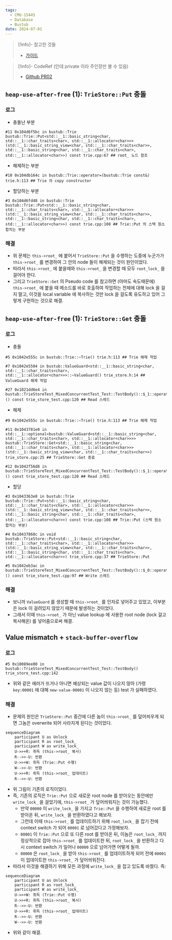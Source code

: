 ```yaml
---
tags:
  - CMU-15445
  - Database
  - Bustub
date: 2024-07-01
---
```

> [!info]- 참고한 것들
> - [가이드](https://15445.courses.cs.cmu.edu/fall2023/project0/)

> [!info]- CodeRef (인데 private 이라 주인장만 볼 수 있음)
> - [Github PR02](https://github.com/haeramkeem/bustub-private.idbs.fall.2023.cs.cmu.edu/pull/2)

## `heap-use-after-free` (1): `TrieStore::Put` 충돌

### 로그

- 충돌난 부분

```
#11 0x104d6f5bc in bustub::Trie bustub::Trie::Put<std::__1::basic_string<char, std::__1::char_traits<char>, std::__1::allocator<char>>>(std::__1::basic_string_view<char, std::__1::char_traits<char>>, std::__1::basic_string<char, std::__1::char_traits<char>, std::__1::allocator<char>>) const trie.cpp:67 ## root_ 노드 참조
```

- 해제하는 부분

```
#10 0x104db164c in bustub::Trie::operator=(bustub::Trie const&) trie.h:113 ## Trie 의 copy constructor
```

- 할당하는 부분

```
#3 0x104d6fd48 in bustub::Trie bustub::Trie::Put<std::__1::basic_string<char, std::__1::char_traits<char>, std::__1::allocator<char>>>(std::__1::basic_string_view<char, std::__1::char_traits<char>>, std::__1::basic_string<char, std::__1::char_traits<char>, std::__1::allocator<char>>) const trie.cpp:108 ## Trie::Put 의 스택 원소 합치는 부분
```

### 해결

- 위 문제는 `this->root_` 에 붙어서 `TrieStore::Put` 을 수행하는 도중에 누군가가 `this->root_` 를 변경하여 그 안의 node 들이 해제되는 것이 원인이었다.
 - 따라서 `this->root_` 에 붙을때와 `this->root_` 을 변경할 때 모두 `root_lock_` 을 걸어야 한다.
- 그리고 `TrieStore::Get` 의 Pseudo code 를 참고하면 (아마도 속도때문에) `this->root_` 에 붙을 때 메소드를 바로 호출하여 작업하는 전체에 대해 lock 을 걸지 말고, 이것을 local variable 에 복사하는 것만 lock 을 걸도록 유도하고 있어 그렇게 구현하는 것으로 해결.

## `heap-use-after-free` (1): `TrieStore::Get` 충돌

### 로그

- 충돌

```
#5 0x1042e555c in bustub::Trie::~Trie() trie.h:113 ## Trie 해제 작업
```

```
#7 0x1042e5504 in bustub::ValueGuard<std::__1::basic_string<char, std::__1::char_traits<char>, std::__1::allocator<char>>>::~ValueGuard() trie_store.h:14 ## ValueGuard 해제 작업
```

```
#27 0x1021dd6e4 in bustub::TrieStoreTest_MixedConcurrentTest_Test::TestBody()::$_1::operator()() const trie_store_test.cpp:120 ## Read 스레드
```

- 해제

```
#9 0x1042e555c in bustub::Trie::~Trie() trie.h:113 ## Trie 해제 작업
```

```
#11 0x1043781e0 in std::__1::optional<bustub::ValueGuard<std::__1::basic_string<char, std::__1::char_traits<char>, std::__1::allocator<char>>>> bustub::TrieStore::Get<std::__1::basic_string<char, std::__1::char_traits<char>, std::__1::allocator<char>>>(std::__1::basic_string_view<char, std::__1::char_traits<char>>) trie_store.cpp:25 ## TrieStore::Get 종료
```

```
#12 0x1042f56d8 in bustub::TrieStoreTest_MixedConcurrentTest_Test::TestBody()::$_1::operator()() const trie_store_test.cpp:120 ## Read 스레드
```

- 할당

```
#3 0x1043363e8 in bustub::Trie bustub::Trie::Put<std::__1::basic_string<char, std::__1::char_traits<char>, std::__1::allocator<char>>>(std::__1::basic_string_view<char, std::__1::char_traits<char>>, std::__1::basic_string<char, std::__1::char_traits<char>, std::__1::allocator<char>>) const trie.cpp:108 ## Trie::Put (스택 원소 합치는 부분)
```

```
#4 0x10437868c in void bustub::TrieStore::Put<std::__1::basic_string<char, std::__1::char_traits<char>, std::__1::allocator<char>>>(std::__1::basic_string_view<char, std::__1::char_traits<char>>, std::__1::basic_string<char, std::__1::char_traits<char>, std::__1::allocator<char>>) trie_store.cpp:37 ## TrieStore::Put
```

```
#5 0x1042eb3ac in bustub::TrieStoreTest_MixedConcurrentTest_Test::TestBody()::$_0::operator()() const trie_store_test.cpp:97 ## Write 스레드
```

### 해결

- 보니까 `ValueGuard` 를 생성할 때 `this->root_` 를 인자로 넣어주고 있었고, 이부분은 lock 이 걸려있지 않았기 때문에 발생하는 것이었다.
- 그래서 이때 `this->root_` 가 아닌 value lookup 에 사용한 root node (lock 걸고 복사해온) 를 넣어줌으로써 해결.

## Value mismatch + `stack-buffer-overflow`

### 로그

```
#5 0x10089ee00 in bustub::TrieStoreTest_MixedConcurrentTest_Test::TestBody() trie_store_test.cpp:142
```

- 위와 같은 에러가 뜨거나 아니면 예상되는 value 값이 나오지 않아 (가령 `key:00001` 에 대해 `new-value-00001` 이 나오지 않는 등) test 가 실패하였다.

### 해결

- 문제의 원인은 `TrieStore::Put` 중간에 다른 놈이 `this->root_` 를 덮어씌우게 되면 그놈은 overwrite 되어 사라지게 된다는 것이었다.

```mermaid
sequenceDiagram
	participant U as Unlock
	participant R as root_lock_
	participant W as write_lock_
	U->>+R: 취득 (this->root_ 복사)
	R-->>-U: 반환
	U->>+W: 취득 (Trie::Put 수행)
	W-->>-U: 반환
	U->>+R: 취득 (this->root_ 업데이트)
	R-->>-U: 반환
```

- 위 그림이 기존의 로직이었다.
- 즉, 기존의 로직은 `Trie::Put` 으로 새로운 root node 를 받아오는 동안에만 `write_lock_` 을 걸었기에, `this->root_` 가 덮어씌워지는 것이 가능했다.
	- 만약 `00000` 이 `write_lock_` 을 가지고 `Trie::Put` 을 수행하여 새로운 root 를 받아온 뒤, `write_lock_` 을 반환하였다고 해보자.
	- 그런데 이때 `this->root_` 를 업데이트하기 위해 `root_lock_` 을 잡기 전에 context switch 가 되어 `00001` 로 넘어갔다고 가정해보자.
	- `00001` 이 `Trie::Put` 으로 또 다른 root 를 받아온 뒤, 이놈은 `root_lock_` 까지 정상적으로 잡아 `this->root_` 를 업데이트한 뒤, `root_lock_` 을 반환하고 다시 context switch 가 일어나 `00000` 으로 넘어가면 어떻게 될까.
	- `00000` 은 `root_lock_` 을 받아 `this->root_` 를 업데이트하게 되어 전에 `00001` 이 업데이트한 `this->root_` 가 덮어씌워진다.
- 따라서 이것을 해결하기 위해 모든 과정에 `write_lock_` 을 잡고 있도록 바꿨다. 즉:

```mermaid
sequenceDiagram
	participant U as Unlock
	participant R as root_lock_
	participant W as write_lock_
	U->>+W: 취득 (Trie::Put 수행)
	U->>+R: 취득 (this->root_ 복사)
	R-->>-U: 반환
	U->>+R: 취득 (this->root_ 업데이트)
	R-->>-U: 반환
	W-->>-U: 반환
```

- 위와 같이 해결.